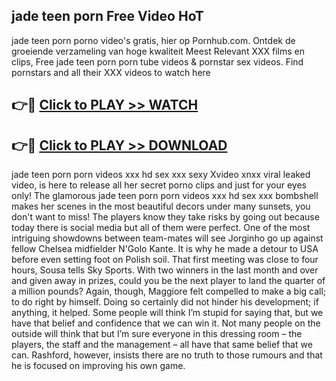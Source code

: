 ## jade teen porn Free Video HoT 

jade teen porn porno video's gratis, hier op Pornhub.com. Ontdek de groeiende verzameling van hoge kwaliteit Meest Relevant XXX films en clips,
Free jade teen porn porn tube videos & pornstar sex videos. Find pornstars and all their XXX videos to watch here


## 👉🔴 [Click to PLAY >> WATCH](http://us.freeplayer.one?title=jade_teen_porn&ref=16D)

## 👉🔴 [Click to PLAY >> DOWNLOAD](http://us.freeplayer.one?title=jade_teen_porn&ref=16D)


jade teen porn porn videos xxx hd sex xxx sexy Xvideo xnxx viral leaked video, is here to release all her secret porno clips and just for your eyes only! The glamorous jade teen porn porn videos xxx hd sex xxx bombshell makes her scenes in the most beautiful decors under many sunsets, you don't want to miss! The players know they take risks by going out because today there is social media but all of them were perfect. One of the most intriguing showdowns between team-mates will see Jorginho go up against fellow Chelsea midfielder N'Golo Kante. It is why he made a detour to USA before even setting foot on Polish soil. That first meeting was close to four hours, Sousa tells Sky Sports. With two winners in the last month and over and given away in prizes, could you be the next player to land the quarter of a million pounds? Again, though, Maggiore felt compelled to make a big call; to do right by himself. Doing so certainly did not hinder his development; if anything, it helped. Some people will think I’m stupid for saying that, but we have that belief and confidence that we can win it. Not many people on the outside will think that but I’m sure everyone in this dressing room – the players, the staff and the management – all have that same belief that we can. Rashford, however, insists there are no truth to those rumours and that he is focused on improving his own game.